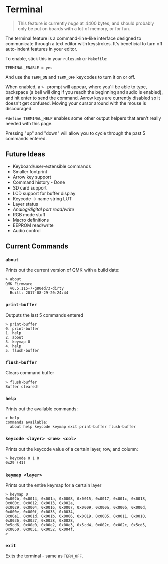 # Terminal

> This feature is currently *huge* at 4400 bytes, and should probably only be put on boards with a lot of memory, or for fun.

The terminal feature is a command-line-like interface designed to communicate through a text editor with keystrokes. It's beneficial to turn off auto-indent features in your editor.

To enable, stick this in your `rules.mk` or `Makefile`:

    TERMINAL_ENABLE = yes

And use the `TERM_ON` and `TERM_OFF` keycodes to turn it on or off.

When enabled, a `> ` prompt will appear, where you'll be able to type, backspace (a bell will ding if you reach the beginning and audio is enabled), and hit enter to send the command. Arrow keys are currently disabled so it doesn't get confused. Moving your cursor around with the mouse is discouraged.

`#define TERMINAL_HELP` enables some other output helpers that aren't really needed with this page.

Pressing "up" and "down" will allow you to cycle through the past 5 commands entered.

## Future Ideas

* Keyboard/user-extensible commands
* Smaller footprint
* Arrow key support
* Command history - Done
* SD card support
* LCD support for buffer display
* Keycode -> name string LUT
* Layer status
* *Analog/digital port read/write*
* RGB mode stuff
* Macro definitions
* EEPROM read/write
* Audio control

## Current Commands

### `about`

Prints out the current version of QMK with a build date:

```
> about
QMK Firmware
  v0.5.115-7-g80ed73-dirty
  Built: 2017-08-29-20:24:44
```


### `print-buffer`

Outputs the last 5 commands entered

```
> print-buffer
0. print-buffer
1. help
2. about
3. keymap 0
4. help 
5. flush-buffer
```

### `flush-buffer`

Clears command buffer
```
> flush-buffer
Buffer cleared!
```


### `help`


Prints out the available commands:

```
> help
commands available:
  about help keycode keymap exit print-buffer flush-buffer
```

### `keycode <layer> <row> <col>`

Prints out the keycode value of a certain layer, row, and column:

```
> keycode 0 1 0
0x29 (41)
```

### `keymap <layer>`

Prints out the entire keymap for a certain layer

```
> keymap 0
0x002b, 0x0014, 0x001a, 0x0008, 0x0015, 0x0017, 0x001c, 0x0018, 0x000c, 0x0012, 0x0013, 0x002a,
0x0029, 0x0004, 0x0016, 0x0007, 0x0009, 0x000a, 0x000b, 0x000d, 0x000e, 0x000f, 0x0033, 0x0034,
0x00e1, 0x001d, 0x001b, 0x0006, 0x0019, 0x0005, 0x0011, 0x0010, 0x0036, 0x0037, 0x0038, 0x0028,
0x5cd6, 0x00e0, 0x00e2, 0x00e3, 0x5cd4, 0x002c, 0x002c, 0x5cd5, 0x0050, 0x0051, 0x0052, 0x004f,
>
```

### `exit`

Exits the terminal - same as `TERM_OFF`.
